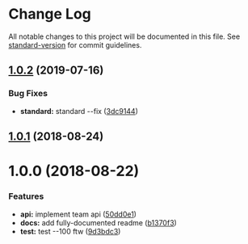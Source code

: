 # Change Log

All notable changes to this project will be documented in this file. See [standard-version](https://github.com/conventional-changelog/standard-version) for commit guidelines.

<a name="1.0.2"></a>
## [1.0.2](https://github.com/npm/libnpmteam/compare/v1.0.1...v1.0.2) (2019-07-16)


### Bug Fixes

* **standard:** standard --fix ([3dc9144](https://github.com/npm/libnpmteam/commit/3dc9144))



<a name="1.0.1"></a>
## [1.0.1](https://github.com/npm/libnpmteam/compare/v1.0.0...v1.0.1) (2018-08-24)



<a name="1.0.0"></a>
# 1.0.0 (2018-08-22)


### Features

* **api:** implement team api ([50dd0e1](https://github.com/npm/libnpmteam/commit/50dd0e1))
* **docs:** add fully-documented readme ([b1370f3](https://github.com/npm/libnpmteam/commit/b1370f3))
* **test:** test --100 ftw ([9d3bdc3](https://github.com/npm/libnpmteam/commit/9d3bdc3))
